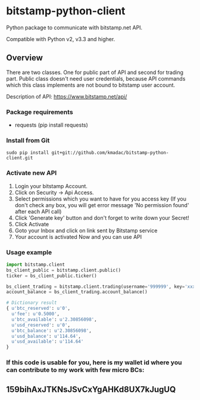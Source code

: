 bitstamp-python-client
======================

Python package to communicate with bitstamp.net API.

Compatible with Python v2, v3.3 and higher.

## Overview ##

There are two classes. One for public part of API and second for trading part.
Public class doesn't need user credentials, because API commands which this class implements are not bound to bitstamp user account.

Description of API:
https://www.bitstamp.net/api/

### Package requirements ###

* requests (pip install requests)

### Install from Git ###

    sudo pip install git+git://github.com/kmadac/bitstamp-python-client.git

### Activate new API ###

1. Login your bitstamp Account.
2. Click on Security -> Api Access.
3. Select permissions which you want to have for you access key (If you don't check any box, you will get error message 'No permission found' after each API call)
4. Click 'Generate key' button and don't forget to write down your Secret!
5. Click Activate
6. Goto your Inbox and click on link sent by Bitstamp service
7. Your account is activated Now and you can use API

### Usage example ###

```python
import bitstamp.client
bs_client_public = bitstamp.client.public()
ticker = bs_client_public.ticker()

bs_client_trading = bitstamp.client.trading(username='999999', key='xxx', secret='xxx')
account_balance = bs_client_trading.account_balance()

# Dictionary result
{ u'btc_reserved': u'0',
  u'fee': u'0.5000',
  u'btc_available': u'2.30856098',
  u'usd_reserved': u'0',
  u'btc_balance': u'2.30856098',
  u'usd_balance': u'114.64',
  u'usd_available': u'114.64'
}
```

### If this code is usable for you, here is my wallet id where you can contribute to my work with few micro BCs: ###

## 159bihAxJTKNsJSvCxYgAHKd8UX7kJugUQ ##
